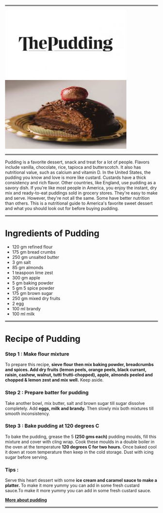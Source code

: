 

<hr style="height:4px;border-width:0;color:gray;background-color:gray">

<img src="text.jpg" width="400"/> <img src="puddingimage.jpg" width="400" height="227"/>

<hr style="height:4px;border-width:0;color:gray;background-color:gray">

Pudding is a favorite dessert, snack and treat for a lot of people. Flavors include vanilla, chocolate, rice, tapioca and butterscotch. It also has nutritional value, such as calcium and vitamin D. In the United States, the  pudding  you  know and love is more like custard. Custards have a thick  consistency  and  rich flavor. Other  countries, like  England, use pudding as a savory dish. If you're like most people in America, you enjoy the instant, dry mix and ready-to-eat puddings sold in grocery stores. They're easy to make and serve. However, they're not  all the same. Some  have  better  nutrition than others. This is a nutritional guide to America's favorite sweet dessert and what you  should  look  out  for  before buying pudding.

<hr style="height:4px;border-width:0;color:gray;background-color:gray">

# Ingredients of Pudding

<ul> 
<li>120 gm refined flour</li>
<li>175 gm bread crumbs</li>
<li>250 gm unsalted butter</li>
<li>3 gm salt</li>
<li>85 gm almonds</li>
<li>1 teaspoon lime zest</li>
<li>300 gm apple</li>
<li>5 gm baking powder</li>
<li>5 gm 5 spice powder</li>
<li>175 gm brown sugar</li>
<li>250 gm mixed dry fruits</li>
<li>2 egg</li>
<li>100 ml brandy</li>
<li>100 ml milk</li>
</ul>

<hr style="height:4px;border-width:0;color:gray;background-color:gray">

# Recipe of Pudding 


### Step 1 : Make flour mixture
 To prepare this recipe, **sieve flour then mix baking powder, breadcrumbs and spices. Add dry fruits (lemon peels, orange peels, black currant, raisin, cashew, walnut, tutti frutti-chopped), apple, almonds peeled and chopped & lemon zest and mix well.** Keep aside.

### Step 2 : Prepare batter for pudding
 Take another bowl, mix butter, salt and brown sugar till sugar dissolve completely. Add **eggs, milk and brandy.** Then slowly mix both mixtures till smooth inconsistency.

### Step 3 : Bake pudding at 120 degrees C
 To bake the pudding, grease the 5 **(250 gms each)** pudding moulds, fill this mixture and cover with cling wrap. Cook these moulds in a double boiler in the oven at the temperature **120 degrees C for two hours.** Once baked cool it down at room temperature then keep in the cold storage. Dust with icing sugar before serving.

### Tips :
 Serve this heart dessert with some **ice cream and caramel sauce to make a platter.**
 To make it more yummy you can add in some fresh custard sauce.To make it more yummy you can add in some fresh custard sauce.

**[More about pudding](https://recipes.timesofindia.com/recipes/holiday-pudding/rs73079587.cms)**

<hr style="height:4px;border-width:0;color:gray;background-color:gray">

